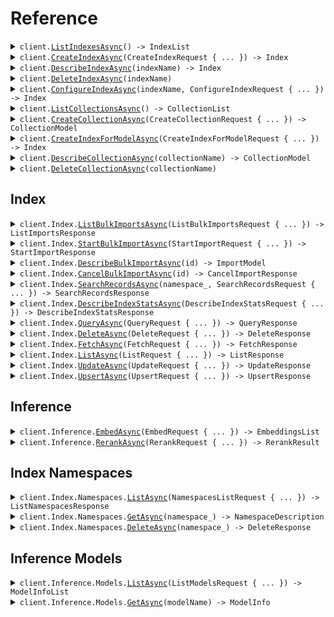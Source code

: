 # Reference
<details><summary><code>client.<a href="/src/Pinecone/BasePinecone.cs">ListIndexesAsync</a>() -> IndexList</code></summary>
<dl>
<dd>

#### 📝 Description

<dl>
<dd>

<dl>
<dd>

This operation returns a list of all indexes in a project.
</dd>
</dl>
</dd>
</dl>

#### 🔌 Usage

<dl>
<dd>

<dl>
<dd>

```csharp
await client.ListIndexesAsync();
```
</dd>
</dl>
</dd>
</dl>


</dd>
</dl>
</details>

<details><summary><code>client.<a href="/src/Pinecone/BasePinecone.cs">CreateIndexAsync</a>(CreateIndexRequest { ... }) -> Index</code></summary>
<dl>
<dd>

#### 📝 Description

<dl>
<dd>

<dl>
<dd>

This operation deploys a Pinecone index. This is where you specify the measure of similarity, the dimension of vectors to be stored in the index, which cloud provider you would like to deploy with, and more.
  
For guidance and examples, see [Create an index](https://docs.pinecone.io/guides/indexes/create-an-index#create-a-serverless-index).
</dd>
</dl>
</dd>
</dl>

#### 🔌 Usage

<dl>
<dd>

<dl>
<dd>

```csharp
await client.CreateIndexAsync(
    new CreateIndexRequest
    {
        Name = "movie-recommendations",
        Dimension = 1536,
        Metric = CreateIndexRequestMetric.Cosine,
        DeletionProtection = DeletionProtection.Enabled,
        Spec = new ServerlessIndexSpec
        {
            Serverless = new ServerlessSpec
            {
                Cloud = ServerlessSpecCloud.Gcp,
                Region = "us-east1",
            },
        },
    }
);
```
</dd>
</dl>
</dd>
</dl>

#### ⚙️ Parameters

<dl>
<dd>

<dl>
<dd>

**request:** `CreateIndexRequest` 
    
</dd>
</dl>
</dd>
</dl>


</dd>
</dl>
</details>

<details><summary><code>client.<a href="/src/Pinecone/BasePinecone.cs">DescribeIndexAsync</a>(indexName) -> Index</code></summary>
<dl>
<dd>

#### 📝 Description

<dl>
<dd>

<dl>
<dd>

Get a description of an index.
</dd>
</dl>
</dd>
</dl>

#### 🔌 Usage

<dl>
<dd>

<dl>
<dd>

```csharp
await client.DescribeIndexAsync("test-index");
```
</dd>
</dl>
</dd>
</dl>

#### ⚙️ Parameters

<dl>
<dd>

<dl>
<dd>

**indexName:** `string` — The name of the index to be described.
    
</dd>
</dl>
</dd>
</dl>


</dd>
</dl>
</details>

<details><summary><code>client.<a href="/src/Pinecone/BasePinecone.cs">DeleteIndexAsync</a>(indexName)</code></summary>
<dl>
<dd>

#### 📝 Description

<dl>
<dd>

<dl>
<dd>

This operation deletes an existing index.
</dd>
</dl>
</dd>
</dl>

#### 🔌 Usage

<dl>
<dd>

<dl>
<dd>

```csharp
await client.DeleteIndexAsync("test-index");
```
</dd>
</dl>
</dd>
</dl>

#### ⚙️ Parameters

<dl>
<dd>

<dl>
<dd>

**indexName:** `string` — The name of the index to delete.
    
</dd>
</dl>
</dd>
</dl>


</dd>
</dl>
</details>

<details><summary><code>client.<a href="/src/Pinecone/BasePinecone.cs">ConfigureIndexAsync</a>(indexName, ConfigureIndexRequest { ... }) -> Index</code></summary>
<dl>
<dd>

#### 📝 Description

<dl>
<dd>

<dl>
<dd>

This operation configures an existing index. 

For serverless indexes, you can configure index deletion protection, tags, and integrated inference embedding settings for the index. For pod-based indexes, you can configure the pod size, number of replicas, tags, and index deletion protection.

It is not possible to change the pod type of a pod-based index. However, you can create a collection from a pod-based index and then [create a new pod-based index with a different pod type](http://docs.pinecone.io/guides/indexes/create-an-index#create-an-index-from-a-collection) from the collection. For guidance and examples, see [Configure an index](http://docs.pinecone.io/guides/indexes/configure-an-index).
</dd>
</dl>
</dd>
</dl>

#### 🔌 Usage

<dl>
<dd>

<dl>
<dd>

```csharp
await client.ConfigureIndexAsync(
    "test-index",
    new ConfigureIndexRequest
    {
        Spec = new ConfigureIndexRequestSpec
        {
            Pod = new ConfigureIndexRequestSpecPod { PodType = "p1.x2" },
        },
    }
);
```
</dd>
</dl>
</dd>
</dl>

#### ⚙️ Parameters

<dl>
<dd>

<dl>
<dd>

**indexName:** `string` — The name of the index to configure.
    
</dd>
</dl>

<dl>
<dd>

**request:** `ConfigureIndexRequest` 
    
</dd>
</dl>
</dd>
</dl>


</dd>
</dl>
</details>

<details><summary><code>client.<a href="/src/Pinecone/BasePinecone.cs">ListCollectionsAsync</a>() -> CollectionList</code></summary>
<dl>
<dd>

#### 📝 Description

<dl>
<dd>

<dl>
<dd>

This operation returns a list of all collections in a project.
Serverless indexes do not support collections.
</dd>
</dl>
</dd>
</dl>

#### 🔌 Usage

<dl>
<dd>

<dl>
<dd>

```csharp
await client.ListCollectionsAsync();
```
</dd>
</dl>
</dd>
</dl>


</dd>
</dl>
</details>

<details><summary><code>client.<a href="/src/Pinecone/BasePinecone.cs">CreateCollectionAsync</a>(CreateCollectionRequest { ... }) -> CollectionModel</code></summary>
<dl>
<dd>

#### 📝 Description

<dl>
<dd>

<dl>
<dd>

This operation creates a Pinecone collection.
  
Serverless indexes do not support collections.
</dd>
</dl>
</dd>
</dl>

#### 🔌 Usage

<dl>
<dd>

<dl>
<dd>

```csharp
await client.CreateCollectionAsync(
    new CreateCollectionRequest { Name = "example-collection", Source = "example-source-index" }
);
```
</dd>
</dl>
</dd>
</dl>

#### ⚙️ Parameters

<dl>
<dd>

<dl>
<dd>

**request:** `CreateCollectionRequest` 
    
</dd>
</dl>
</dd>
</dl>


</dd>
</dl>
</details>

<details><summary><code>client.<a href="/src/Pinecone/BasePinecone.cs">CreateIndexForModelAsync</a>(CreateIndexForModelRequest { ... }) -> Index</code></summary>
<dl>
<dd>

#### 📝 Description

<dl>
<dd>

<dl>
<dd>

This operation creates a serverless integrated inference index for a specific embedding model.

Refer to the [model guide](https://docs.pinecone.io/guides/inference/understanding-inference#embedding-models) for available models and model details.
</dd>
</dl>
</dd>
</dl>

#### 🔌 Usage

<dl>
<dd>

<dl>
<dd>

```csharp
await client.CreateIndexForModelAsync(
    new CreateIndexForModelRequest
    {
        Name = "multilingual-e5-large-index",
        Cloud = CreateIndexForModelRequestCloud.Gcp,
        Region = "us-east1",
        DeletionProtection = DeletionProtection.Enabled,
        Embed = new CreateIndexForModelRequestEmbed
        {
            Model = "multilingual-e5-large",
            Metric = CreateIndexForModelRequestEmbedMetric.Cosine,
            FieldMap = new Dictionary<string, object>() { { "text", "your-text-field" } },
        },
    }
);
```
</dd>
</dl>
</dd>
</dl>

#### ⚙️ Parameters

<dl>
<dd>

<dl>
<dd>

**request:** `CreateIndexForModelRequest` 
    
</dd>
</dl>
</dd>
</dl>


</dd>
</dl>
</details>

<details><summary><code>client.<a href="/src/Pinecone/BasePinecone.cs">DescribeCollectionAsync</a>(collectionName) -> CollectionModel</code></summary>
<dl>
<dd>

#### 📝 Description

<dl>
<dd>

<dl>
<dd>

This operation gets a description of a collection.
Serverless indexes do not support collections.
</dd>
</dl>
</dd>
</dl>

#### 🔌 Usage

<dl>
<dd>

<dl>
<dd>

```csharp
await client.DescribeCollectionAsync("tiny-collection");
```
</dd>
</dl>
</dd>
</dl>

#### ⚙️ Parameters

<dl>
<dd>

<dl>
<dd>

**collectionName:** `string` — The name of the collection to be described.
    
</dd>
</dl>
</dd>
</dl>


</dd>
</dl>
</details>

<details><summary><code>client.<a href="/src/Pinecone/BasePinecone.cs">DeleteCollectionAsync</a>(collectionName)</code></summary>
<dl>
<dd>

#### 📝 Description

<dl>
<dd>

<dl>
<dd>

This operation deletes an existing collection.
Serverless indexes do not support collections.
</dd>
</dl>
</dd>
</dl>

#### 🔌 Usage

<dl>
<dd>

<dl>
<dd>

```csharp
await client.DeleteCollectionAsync("test-collection");
```
</dd>
</dl>
</dd>
</dl>

#### ⚙️ Parameters

<dl>
<dd>

<dl>
<dd>

**collectionName:** `string` — The name of the collection.
    
</dd>
</dl>
</dd>
</dl>


</dd>
</dl>
</details>

## Index
<details><summary><code>client.Index.<a href="/src/Pinecone/Index/IndexClient.cs">ListBulkImportsAsync</a>(ListBulkImportsRequest { ... }) -> ListImportsResponse</code></summary>
<dl>
<dd>

#### 📝 Description

<dl>
<dd>

<dl>
<dd>

List all recent and ongoing import operations.

By default, `list_imports` returns up to 100 imports per page. If the `limit` parameter is set, `list` returns up to that number of imports instead. Whenever there are additional IDs to return, the response also includes a `pagination_token` that you can use to get the next batch of imports. When the response does not include a `pagination_token`, there are no more imports to return.

For guidance and examples, see [Import data](https://docs.pinecone.io/guides/data/import-data).
</dd>
</dl>
</dd>
</dl>

#### 🔌 Usage

<dl>
<dd>

<dl>
<dd>

```csharp
await client.Index.ListBulkImportsAsync(new ListBulkImportsRequest());
```
</dd>
</dl>
</dd>
</dl>

#### ⚙️ Parameters

<dl>
<dd>

<dl>
<dd>

**request:** `ListBulkImportsRequest` 
    
</dd>
</dl>
</dd>
</dl>


</dd>
</dl>
</details>

<details><summary><code>client.Index.<a href="/src/Pinecone/Index/IndexClient.cs">StartBulkImportAsync</a>(StartImportRequest { ... }) -> StartImportResponse</code></summary>
<dl>
<dd>

#### 📝 Description

<dl>
<dd>

<dl>
<dd>

Start an asynchronous import of vectors from object storage into an index.

For guidance and examples, see [Import data](https://docs.pinecone.io/guides/data/import-data).
</dd>
</dl>
</dd>
</dl>

#### 🔌 Usage

<dl>
<dd>

<dl>
<dd>

```csharp
await client.Index.StartBulkImportAsync(new StartImportRequest { Uri = "uri" });
```
</dd>
</dl>
</dd>
</dl>

#### ⚙️ Parameters

<dl>
<dd>

<dl>
<dd>

**request:** `StartImportRequest` 
    
</dd>
</dl>
</dd>
</dl>


</dd>
</dl>
</details>

<details><summary><code>client.Index.<a href="/src/Pinecone/Index/IndexClient.cs">DescribeBulkImportAsync</a>(id) -> ImportModel</code></summary>
<dl>
<dd>

#### 📝 Description

<dl>
<dd>

<dl>
<dd>

Return details of a specific import operation.

For guidance and examples, see [Import data](https://docs.pinecone.io/guides/data/import-data).
</dd>
</dl>
</dd>
</dl>

#### 🔌 Usage

<dl>
<dd>

<dl>
<dd>

```csharp
await client.Index.DescribeBulkImportAsync("101");
```
</dd>
</dl>
</dd>
</dl>

#### ⚙️ Parameters

<dl>
<dd>

<dl>
<dd>

**id:** `string` — Unique identifier for the import operation.
    
</dd>
</dl>
</dd>
</dl>


</dd>
</dl>
</details>

<details><summary><code>client.Index.<a href="/src/Pinecone/Index/IndexClient.cs">CancelBulkImportAsync</a>(id) -> CancelImportResponse</code></summary>
<dl>
<dd>

#### 📝 Description

<dl>
<dd>

<dl>
<dd>

Cancel an import operation if it is not yet finished. It has no effect if the operation is already finished.

For guidance and examples, see [Import data](https://docs.pinecone.io/guides/data/import-data).
</dd>
</dl>
</dd>
</dl>

#### 🔌 Usage

<dl>
<dd>

<dl>
<dd>

```csharp
await client.Index.CancelBulkImportAsync("101");
```
</dd>
</dl>
</dd>
</dl>

#### ⚙️ Parameters

<dl>
<dd>

<dl>
<dd>

**id:** `string` — Unique identifier for the import operation.
    
</dd>
</dl>
</dd>
</dl>


</dd>
</dl>
</details>

<details><summary><code>client.Index.<a href="/src/Pinecone/Index/IndexClient.cs">SearchRecordsAsync</a>(namespace_, SearchRecordsRequest { ... }) -> SearchRecordsResponse</code></summary>
<dl>
<dd>

#### 📝 Description

<dl>
<dd>

<dl>
<dd>

Search a namespace with a query text, query vector, or record ID and return the most similar records, along with their similarity scores. Optionally, rerank the initial results based on their relevance to the query. 

Searching with text is supported only for [indexes with integrated embedding](https://docs.pinecone.io/guides/indexes/create-an-index#integrated-embedding). Searching with a query vector or record ID is supported for all indexes. 

For guidance and examples, see [Query data](https://docs.pinecone.io/guides/data/query-data).
</dd>
</dl>
</dd>
</dl>

#### 🔌 Usage

<dl>
<dd>

<dl>
<dd>

```csharp
await client.Index.SearchRecordsAsync(
    "namespace",
    new SearchRecordsRequest
    {
        Query = new SearchRecordsRequestQuery
        {
            TopK = 10,
            Inputs = new Dictionary<string, object>() { { "text", "your query text" } },
        },
        Fields = new List<string>() { "chunk_text" },
    }
);
```
</dd>
</dl>
</dd>
</dl>

#### ⚙️ Parameters

<dl>
<dd>

<dl>
<dd>

**namespace_:** `string` — The namespace to search.
    
</dd>
</dl>

<dl>
<dd>

**request:** `SearchRecordsRequest` 
    
</dd>
</dl>
</dd>
</dl>


</dd>
</dl>
</details>

<details><summary><code>client.Index.<a href="/src/Pinecone/Index/IndexClient.cs">DescribeIndexStatsAsync</a>(DescribeIndexStatsRequest { ... }) -> DescribeIndexStatsResponse</code></summary>
<dl>
<dd>

#### 📝 Description

<dl>
<dd>

<dl>
<dd>

Get index stats

 Return statistics about the contents of an index, including the vector count per namespace, the number of dimensions, and the index fullness.

 Serverless indexes scale automatically as needed, so index fullness is relevant only for pod-based indexes.
</dd>
</dl>
</dd>
</dl>

#### 🔌 Usage

<dl>
<dd>

<dl>
<dd>

```csharp
await client.Index.DescribeIndexStatsAsync(new DescribeIndexStatsRequest());
```
</dd>
</dl>
</dd>
</dl>

#### ⚙️ Parameters

<dl>
<dd>

<dl>
<dd>

**request:** `DescribeIndexStatsRequest` 
    
</dd>
</dl>
</dd>
</dl>


</dd>
</dl>
</details>

<details><summary><code>client.Index.<a href="/src/Pinecone/Index/IndexClient.cs">QueryAsync</a>(QueryRequest { ... }) -> QueryResponse</code></summary>
<dl>
<dd>

#### 📝 Description

<dl>
<dd>

<dl>
<dd>

Search with a vector

 Search a namespace with a query vector or record ID and return the IDs of the most similar records, along with their similarity scores.

 For guidance and examples, see [Query data](https://docs.pinecone.io/guides/data/query-data).
</dd>
</dl>
</dd>
</dl>

#### 🔌 Usage

<dl>
<dd>

<dl>
<dd>

```csharp
await client.Index.QueryAsync(
    new QueryRequest
    {
        TopK = 3,
        Namespace = "example",
        IncludeValues = true,
        IncludeMetadata = true,
    }
);
```
</dd>
</dl>
</dd>
</dl>

#### ⚙️ Parameters

<dl>
<dd>

<dl>
<dd>

**request:** `QueryRequest` 
    
</dd>
</dl>
</dd>
</dl>


</dd>
</dl>
</details>

<details><summary><code>client.Index.<a href="/src/Pinecone/Index/IndexClient.cs">DeleteAsync</a>(DeleteRequest { ... }) -> DeleteResponse</code></summary>
<dl>
<dd>

#### 📝 Description

<dl>
<dd>

<dl>
<dd>

Delete vectors

 Delete vectors by id from a single namespace.

 For guidance and examples, see [Delete data](https://docs.pinecone.io/guides/data/delete-data).
</dd>
</dl>
</dd>
</dl>

#### 🔌 Usage

<dl>
<dd>

<dl>
<dd>

```csharp
await client.Index.DeleteAsync(
    new DeleteRequest
    {
        Ids = new List<string>() { "v1", "v2", "v3" },
        Namespace = "example",
    }
);
```
</dd>
</dl>
</dd>
</dl>

#### ⚙️ Parameters

<dl>
<dd>

<dl>
<dd>

**request:** `DeleteRequest` 
    
</dd>
</dl>
</dd>
</dl>


</dd>
</dl>
</details>

<details><summary><code>client.Index.<a href="/src/Pinecone/Index/IndexClient.cs">FetchAsync</a>(FetchRequest { ... }) -> FetchResponse</code></summary>
<dl>
<dd>

#### 📝 Description

<dl>
<dd>

<dl>
<dd>

Fetch vectors

 Look up and return vectors by ID from a single namespace. The returned vectors include the vector data and/or metadata.

 For guidance and examples, see [Fetch data](https://docs.pinecone.io/guides/data/fetch-data).
</dd>
</dl>
</dd>
</dl>

#### 🔌 Usage

<dl>
<dd>

<dl>
<dd>

```csharp
await client.Index.FetchAsync(new FetchRequest { Ids = ["v1"], Namespace = "example" });
```
</dd>
</dl>
</dd>
</dl>

#### ⚙️ Parameters

<dl>
<dd>

<dl>
<dd>

**request:** `FetchRequest` 
    
</dd>
</dl>
</dd>
</dl>


</dd>
</dl>
</details>

<details><summary><code>client.Index.<a href="/src/Pinecone/Index/IndexClient.cs">ListAsync</a>(ListRequest { ... }) -> ListResponse</code></summary>
<dl>
<dd>

#### 📝 Description

<dl>
<dd>

<dl>
<dd>

List vector IDs

 List the IDs of vectors in a single namespace of a serverless index. An optional prefix can be passed to limit the results to IDs with a common prefix.

 This returns up to 100 IDs at a time by default in sorted order (bitwise/"C" collation). If the `limit` parameter is set, `list` returns up to that number of IDs instead. Whenever there are additional IDs to return, the response also includes a `pagination_token` that you can use to get the next batch of IDs. When the response does not include a `pagination_token`, there are no more IDs to return.

 For guidance and examples, see [List record IDs](https://docs.pinecone.io/guides/data/list-record-ids).

 **Note:** `list` is supported only for serverless indexes.
</dd>
</dl>
</dd>
</dl>

#### 🔌 Usage

<dl>
<dd>

<dl>
<dd>

```csharp
await client.Index.ListAsync(
    new ListRequest
    {
        Limit = 50,
        Namespace = "example",
        PaginationToken = "eyJza2lwX3Bhc3QiOiIxMDEwMy0=",
    }
);
```
</dd>
</dl>
</dd>
</dl>

#### ⚙️ Parameters

<dl>
<dd>

<dl>
<dd>

**request:** `ListRequest` 
    
</dd>
</dl>
</dd>
</dl>


</dd>
</dl>
</details>

<details><summary><code>client.Index.<a href="/src/Pinecone/Index/IndexClient.cs">UpdateAsync</a>(UpdateRequest { ... }) -> UpdateResponse</code></summary>
<dl>
<dd>

#### 📝 Description

<dl>
<dd>

<dl>
<dd>

Update a vector

 Update a vector in a namespace. If a value is included, it will overwrite the previous value. If a `set_metadata` is included, the values of the fields specified in it will be added or overwrite the previous value.

 For guidance and examples, see [Update data](https://docs.pinecone.io/guides/data/update-data).
</dd>
</dl>
</dd>
</dl>

#### 🔌 Usage

<dl>
<dd>

<dl>
<dd>

```csharp
await client.Index.UpdateAsync(
    new UpdateRequest
    {
        Id = "v1",
        Namespace = "example",
        Values = new[] { 42.2f, 50.5f, 60.8f },
    }
);
```
</dd>
</dl>
</dd>
</dl>

#### ⚙️ Parameters

<dl>
<dd>

<dl>
<dd>

**request:** `UpdateRequest` 
    
</dd>
</dl>
</dd>
</dl>


</dd>
</dl>
</details>

<details><summary><code>client.Index.<a href="/src/Pinecone/Index/IndexClient.cs">UpsertAsync</a>(UpsertRequest { ... }) -> UpsertResponse</code></summary>
<dl>
<dd>

#### 📝 Description

<dl>
<dd>

<dl>
<dd>

Upsert vectors

 Upsert vectors into a namespace. If a new value is upserted for an existing vector ID, it will overwrite the previous value.

 For guidance and examples, see [Upsert data](https://docs.pinecone.io/guides/data/upsert-data#upsert-vectors).
</dd>
</dl>
</dd>
</dl>

#### 🔌 Usage

<dl>
<dd>

<dl>
<dd>

```csharp
await client.Index.UpsertAsync(
    new UpsertRequest
    {
        Vectors = new List<Vector>()
        {
            new Vector { Id = "v1", Values = new[] { 0.1f, 0.2f, 0.3f } },
        },
    }
);
```
</dd>
</dl>
</dd>
</dl>

#### ⚙️ Parameters

<dl>
<dd>

<dl>
<dd>

**request:** `UpsertRequest` 
    
</dd>
</dl>
</dd>
</dl>


</dd>
</dl>
</details>

## Inference
<details><summary><code>client.Inference.<a href="/src/Pinecone/Inference/InferenceClient.cs">EmbedAsync</a>(EmbedRequest { ... }) -> EmbeddingsList</code></summary>
<dl>
<dd>

#### 📝 Description

<dl>
<dd>

<dl>
<dd>

Generate vector embeddings for input data. This endpoint uses [Pinecone Inference](https://docs.pinecone.io/guides/inference/understanding-inference).

For guidance and examples, see [Embed data](https://docs.pinecone.io/guides/inference/generate-embeddings).
</dd>
</dl>
</dd>
</dl>

#### 🔌 Usage

<dl>
<dd>

<dl>
<dd>

```csharp
await client.Inference.EmbedAsync(
    new EmbedRequest
    {
        Model = "multilingual-e5-large",
        Inputs = new List<EmbedRequestInputsItem>() { new EmbedRequestInputsItem() },
    }
);
```
</dd>
</dl>
</dd>
</dl>

#### ⚙️ Parameters

<dl>
<dd>

<dl>
<dd>

**request:** `EmbedRequest` 
    
</dd>
</dl>
</dd>
</dl>


</dd>
</dl>
</details>

<details><summary><code>client.Inference.<a href="/src/Pinecone/Inference/InferenceClient.cs">RerankAsync</a>(RerankRequest { ... }) -> RerankResult</code></summary>
<dl>
<dd>

#### 📝 Description

<dl>
<dd>

<dl>
<dd>

Rerank documents according to their relevance to a query.

For guidance and examples, see [Rerank documents](https://docs.pinecone.io/guides/inference/rerank).
</dd>
</dl>
</dd>
</dl>

#### 🔌 Usage

<dl>
<dd>

<dl>
<dd>

```csharp
await client.Inference.RerankAsync(
    new RerankRequest
    {
        Model = "bge-reranker-v2-m3",
        Query = "What is the capital of France?",
        Documents = new List<Dictionary<string, object?>>()
        {
            new Dictionary<string, object>()
            {
                { "id", "1" },
                { "text", "Paris is the capital of France." },
                { "title", "France" },
                { "url", "https://example.com" },
            },
        },
    }
);
```
</dd>
</dl>
</dd>
</dl>

#### ⚙️ Parameters

<dl>
<dd>

<dl>
<dd>

**request:** `RerankRequest` 
    
</dd>
</dl>
</dd>
</dl>


</dd>
</dl>
</details>

## Index Namespaces
<details><summary><code>client.Index.Namespaces.<a href="/src/Pinecone/Index/Namespaces/NamespacesClient.cs">ListAsync</a>(NamespacesListRequest { ... }) -> ListNamespacesResponse</code></summary>
<dl>
<dd>

#### 📝 Description

<dl>
<dd>

<dl>
<dd>

Get list of all namespaces

 Get a list of all namespaces within an index.
</dd>
</dl>
</dd>
</dl>

#### 🔌 Usage

<dl>
<dd>

<dl>
<dd>

```csharp
await client.Index.Namespaces.ListAsync(new NamespacesListRequest());
```
</dd>
</dl>
</dd>
</dl>

#### ⚙️ Parameters

<dl>
<dd>

<dl>
<dd>

**request:** `NamespacesListRequest` 
    
</dd>
</dl>
</dd>
</dl>


</dd>
</dl>
</details>

<details><summary><code>client.Index.Namespaces.<a href="/src/Pinecone/Index/Namespaces/NamespacesClient.cs">GetAsync</a>(namespace_) -> NamespaceDescription</code></summary>
<dl>
<dd>

#### 📝 Description

<dl>
<dd>

<dl>
<dd>

Describe a namespace

 Describe a namespace within an index, showing the vector count within the namespace.
</dd>
</dl>
</dd>
</dl>

#### 🔌 Usage

<dl>
<dd>

<dl>
<dd>

```csharp
await client.Index.Namespaces.GetAsync("namespace");
```
</dd>
</dl>
</dd>
</dl>

#### ⚙️ Parameters

<dl>
<dd>

<dl>
<dd>

**namespace_:** `string` — The namespace to describe
    
</dd>
</dl>
</dd>
</dl>


</dd>
</dl>
</details>

<details><summary><code>client.Index.Namespaces.<a href="/src/Pinecone/Index/Namespaces/NamespacesClient.cs">DeleteAsync</a>(namespace_) -> DeleteResponse</code></summary>
<dl>
<dd>

#### 📝 Description

<dl>
<dd>

<dl>
<dd>

Delete a namespace

 Delete a namespace from an index.
</dd>
</dl>
</dd>
</dl>

#### 🔌 Usage

<dl>
<dd>

<dl>
<dd>

```csharp
await client.Index.Namespaces.DeleteAsync("namespace");
```
</dd>
</dl>
</dd>
</dl>

#### ⚙️ Parameters

<dl>
<dd>

<dl>
<dd>

**namespace_:** `string` — The namespace to delete
    
</dd>
</dl>
</dd>
</dl>


</dd>
</dl>
</details>

## Inference Models
<details><summary><code>client.Inference.Models.<a href="/src/Pinecone/Inference/Models/ModelsClient.cs">ListAsync</a>(ListModelsRequest { ... }) -> ModelInfoList</code></summary>
<dl>
<dd>

#### 📝 Description

<dl>
<dd>

<dl>
<dd>

Get available models.
</dd>
</dl>
</dd>
</dl>

#### 🔌 Usage

<dl>
<dd>

<dl>
<dd>

```csharp
await client.Inference.Models.ListAsync(new ListModelsRequest());
```
</dd>
</dl>
</dd>
</dl>

#### ⚙️ Parameters

<dl>
<dd>

<dl>
<dd>

**request:** `ListModelsRequest` 
    
</dd>
</dl>
</dd>
</dl>


</dd>
</dl>
</details>

<details><summary><code>client.Inference.Models.<a href="/src/Pinecone/Inference/Models/ModelsClient.cs">GetAsync</a>(modelName) -> ModelInfo</code></summary>
<dl>
<dd>

#### 📝 Description

<dl>
<dd>

<dl>
<dd>

Get model details.
</dd>
</dl>
</dd>
</dl>

#### 🔌 Usage

<dl>
<dd>

<dl>
<dd>

```csharp
await client.Inference.Models.GetAsync("multilingual-e5-large");
```
</dd>
</dl>
</dd>
</dl>

#### ⚙️ Parameters

<dl>
<dd>

<dl>
<dd>

**modelName:** `string` — The name of the model to look up.
    
</dd>
</dl>
</dd>
</dl>


</dd>
</dl>
</details>
